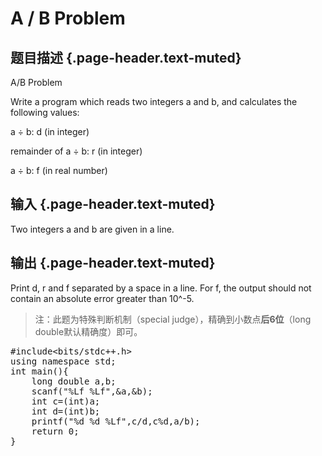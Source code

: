 # A / B Problem

## 题目描述 {.page-header.text-muted}

<div class="content">
  <p>
    A/B Problem
  </p>
  
  <p>
    Write a program which reads two integers a and b, and calculates the following values:
  </p>
  
  <p>
    a ÷ b: d (in integer)
  </p>
  
  <p>
    remainder of a ÷ b: r (in integer)
  </p>
  
  <p>
    a ÷ b: f (in real number)
  </p>
</div>

## 输入 {.page-header.text-muted}

<div class="content">
  Two integers a and b are given in a line.
</div>

## 输出 {.page-header.text-muted}

<div class="content">
  Print d, r and f separated by a space in a line. For f, the output should not contain an absolute error greater than 10^-5.
</div>

> 注：此题为特殊判断机制（special judge），精确到小数点**后6位**（long double默认精确度）即可。

<pre class="EnlighterJSRAW" data-enlighter-language="c">#include&lt;bits/stdc++.h&gt;
using namespace std;
int main(){
    long double a,b;
	scanf("%Lf %Lf",&a,&b);
	int c=(int)a;
	int d=(int)b;
	printf("%d %d %Lf",c/d,c%d,a/b);
	return 0;
}</pre>

&nbsp;
